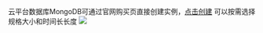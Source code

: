 ﻿云平台数据库MongoDB可通过官网购买页直接创建实例，[点击创建](https://buy.ctce.fsphere.cmongodb)
可以按需选择规格大小和时间长长度
![](http://imgcache.tcecqpoc.fsphere.cn/image/mc.qcloudimg.com/static/img/1edb457d1e0719469862c64aa839b0a0/chuangjianshili.png)